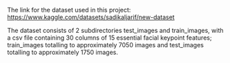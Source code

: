 The link for the dataset used in this project:  https://www.kaggle.com/datasets/sadikaljarif/new-dataset

The dataset consists of 2 subdirectories test_images and train_images, with a csv file containing 30 columns of 15 essential facial keypoint features; train_images totalling to approximately 7050 images and test_images totalling to approximately 1750 images.